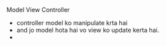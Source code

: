 Model View Controller
- controller model ko manipulate krta hai 
- and jo model hota hai vo view ko update kerta hai.
- 